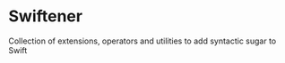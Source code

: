 Swiftener
=========

Collection of extensions, operators and utilities to add syntactic sugar to Swift
